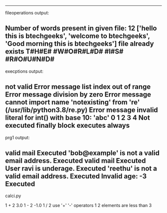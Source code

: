 ----------------------------------------------------
fileoperations output:

Number of words present in given file: 12
['hello this is btechgeeks', 'welcome to btechgeeks', 'Good morning this is btechgeeks']
file already exists
T#H#E# #W#O#R#L#D# #I#S# #R#O#U#N#D#
----------------------------------------------------
execptions output:

not valid
Error message list index out of range
Error message division by zero
Error message cannot import name 'notexisting' from 're' (/usr/lib/python3.8/re.py)
Error message invalid literal for int() with base 10: 'abc'
0
1
2
3
4
Not executed
finally block executes always 
----------------------------------------------------
prg1 output:

valid mail
Executed
'bob@example' is not a valid email address.
Executed
valid mail
Executed
User ravi is underage.
Executed
'reethu' is not a valid email address.
Executed
Invalid age: -3
Executed
-----------------------------------------------------
calci.py

1 + 2
3.0
1 - 2
-1.0
1 / 2
use '+' '-' operators 
1 2
 elements are  less than 3

